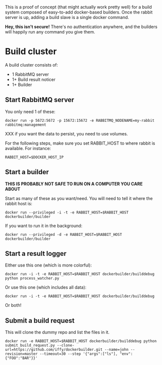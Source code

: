 
This is a proof of concept (that might actually work pretty well) for a build system composed of easy-to-add docker-based builders.  Once the rabbit server is up, adding a build slave is a single docker command.

**Hey, this isn't secure!**  There's no authentication anywhere, and the builders will happily run any command you give them.


# Build cluster #

A build cluster consists of:

- 1 RabbitMQ server
- 1+ Build result noticer
- 1+ Builder


## Start RabbitMQ server ##

You only need 1 of these:

    docker run -p 5672:5672 -p 15672:15672 -e RABBITMQ_NODENAME=my-rabbit rabbitmq:management

XXX if you want the data to persist, you need to use volumes.

For the following steps, make sure you set RABBIT_HOST to where rabbit is available.
For instance:

    RABBIT_HOST=$DOCKER_HOST_IP


## Start a builder ##

**THIS IS PROBABLY NOT SAFE TO RUN ON A COMPUTER YOU CARE ABOUT**

Start as many of these as you want/need.  You will need to tell it where the rabbit host is:

    docker run --privileged -i -t -e RABBIT_HOST=$RABBIT_HOST dockerbuilder/builder

If you want to run it in the background:

    docker run --privileged -d -e RABBIT_HOST=$RABBIT_HOST dockerbuilder/builder


## Start a result logger ##

Either use this one (which is more colorful):

    docker run -i -t -e RABBIT_HOST=$RABBIT_HOST dockerbuilder/builddebug python process_watcher.py

Or use this one (which includes all data):

    docker run -i -t -e RABBIT_HOST=$RABBIT_HOST dockerbuilder/builddebug

Or both!


## Submit a build request ##

This will clone the dummy repo and list the files in it.

    docker run -e RABBIT_HOST=$RABBIT_HOST dockerbuilder/builddebug python submit_build_request.py --clone-url=https://github.com/iffy/dockerbuilder.git --name=john --revision=master --timeout=30 --step '{"args":["ls"], "env":{"FOO":"BAR"}}'



